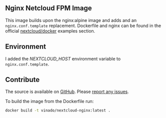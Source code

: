 ## Nginx Netcloud FPM Image

This image builds upon the nginx:alpine image and adds and an `nginx.conf.template` replacement. Dockerfile and nginx can be found in the official [nextcloud/docker](https://github.com/nextcloud/docker/tree/master/.examples) examples section.

## Environment

I added the *NEXTCLOUD_HOST* environment variable to `nginx.conf.template`.

## Contribute

The source is available on [GitHub](https://github.com/V1ncNet/docker). Please [report any issues](https://github.com/V1ncNet/docker/issues).

To build the image from the Dockerfile run:

```sh
docker build -t vinado/nextcloud-nginx:latest .
```